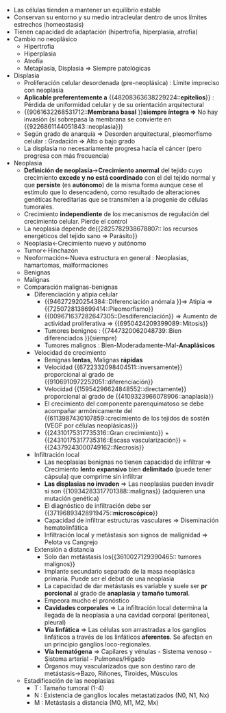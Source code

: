 - Las células tienden a mantener un equilibrio estable
- Conservan su entorno y su medio intracleular dentro de unos límites estrechos (homeostasis)
- Tienen capacidad de adaptación (hipertrofia, hiperplasia, atrofia)
- Cambio no neoplásico
    - Hipertrofia
    - Hiperplasia
    - Atrofia
    - Metaplasia, Displasia ⇒ Siempre patológicas
- Displasia
    - Proliferación celular desordenada (pre-neoplásica) : Límite impreciso con neoplasia
    - **Aplicable preferentemente a** {{48208363638229224::**epitelios**}} : Pérdida de uniformidad celular y de su orientación arquitectural
    - {{9061632268531712::**Membrana basal** }}**siempre íntegra ⇒** No hay invasión (si sobrepasa la membrana se convierte en {{9226861144051843::neoplasia}})
    - Según grado de anarquía ⇒ Desorden arquitectural, pleomorfismo celular : Gradación ⇒ Alto o bajo grado
    - La displasia no necesariamente progresa hacia el cáncer (pero progresa con más frecuencia)
- Neoplasia
    - **Definición de neoplasia**→**Crecimiento anormal** del tejido cuyo crecimiento **excede y no está coordinado** con el del tejido normal y que **persiste** (es **autónomo**) de la misma forma aunque cese el estímulo que lo desencadenó, como resultado de alteraciones genéticas hereditarias que se transmiten a la progenie de células tumorales.
    - Crecimiento **independiente** de los mecanismos de regulación del crecimiento celular. Pierde el control
    - La neoplasia depende de{{2825782938678807:: los recursos energéticos del tejido sano ⇒ Parásito}}
    - Neoplasia←Crecimiento nuevo y autónomo
    - Tumor←Hinchazón
    - Neoformación←Nueva estructura en general : Neoplasias, hamartomas, malformaciones
    - Benignas
    - Malignas
    - Comparación malignas-benignas
        - Diferenciación y atipia celular
            - {{946272920254384::Diferenciación anómala }}⇒ Atipia ⇒ {{7250728138699414::Pleomorfismo}}
            - {{009671637282647305::Desdiferenciación}} ⇒ Aumento de actividad proliferativa ⇒ {{6950424209399089::Mitosis}}
            - Tumores benignos : {{7447320062048739::Bien diferenciados }}(siempre)
            - Tumores malignos : Bien-Moderadamente-Mal-**Anaplásicos**
        - Velocidad de crecimiento
            - Benignas **lentas**, Malignas **rápidas**
            - Velocidad {{6722332098404511::inversamente}} proporcional al grado de {{9106910972252051::diferenciación}}
            - Velocidad {{15954296624848552::directamente}} proporcional al grado de {{4109323966078906::anaplasia}}
            - El crecimiento del componente parenquimatoso se debe acompañar armónicamente del {{6113987430107859::crecimiento de los tejidos de sostén (VEGF por células neoplásicas)}}
            - {{24310175317735316::Gran crecimiento}} + {{24310175317735316::Escasa vascularización}} = {{24379243000749162::Necrosis}}
        - Infiltración local
            - Las neoplasias benignas no tienen capacidad de infiltrar ⇒ Crecimiento **lento** **expansivo** bien **delimitado** (puede tener cápsula) que comprime sin infiltrar
            - **Las displasias no invaden** ⇒ Las neoplasias pueden invadir si son {{10934283317701388::malignas}} (adquieren una mutación genética)
            - El diagnóstico de infiltración debe ser {{37196893428919475::**microscópico**}}
            - Capacidad de infiltrar estructuras vasculares ⇒ Diseminación hematolinfática
            - Infiltración local y metástasis son signos de malignidad ⇒ Pelota vs Cangrejo
        - Extensión a distancia
            - Solo dan metástasis los{{3610027129390465:: tumores malignos}}
            - Implante secundario separado de la masa neoplásica primaria. Puede ser el debut de una neoplasia
            - La capacidad de dar metástasis es variable y suele ser **pr** **porcional** al grado de **anaplasia** y **tamaño tumoral**.
            - Empeora mucho el pronóstico
            - **Cavidades corporales** ⇒ La infiltración local determina la llegada de la neoplasia a una cavidad corporal (peritoneal, pleural)
            - **Vía linfática** ⇒ Las células son arrastradas a los ganglios linfáticos a través de los linfáticos **aferentes**. Se afectan en un principio ganglios loco-regionales.
            - **Vía hematógena** ⇒ Capilares y vénulas - Sistema venoso - Sistema arterial - Pulmones/Hígado
            - Órganos muy vascularizados que son destino raro de metástasis→Bazo, Riñones, Tiroides, Músculos
    - Estadificación de las neoplasias
        - T : Tamaño tumoral (1-4)
        - N : Existencia de ganglios locales metastatizados (N0, N1, Nx)
        - M : Metástasis a distancia (M0, M1, M2, Mx)